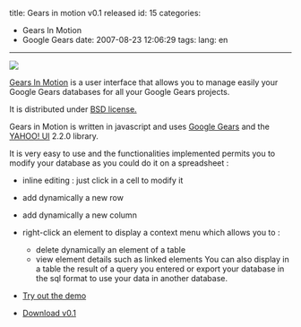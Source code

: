 title: Gears in motion v0.1 released
id: 15
categories:
  - Gears In Motion
  - Google Gears
date: 2007-08-23 12:06:29
tags:
lang: en
---

[![](http://dev.clicrdv.com/gearsinmotion-0.1/images/gim_header.png)](http://gearsinmotionforgears.blogspot.com/)

[Gears In Motion](http://gearsinmotionforgears.blogspot.com/) is a user interface that allows you to manage easily your Google Gears databases for all your Google Gears projects.

It is distributed under [BSD license.](http://dev.clicrdv.com/gearsinmotion-0.1/license.txt)

Gears in Motion is written in javascript and uses [Google Gears](http://gears.google.com/) and the [YAHOO! UI](http://developer.yahoo.com/yui/) 2.2.0 library.

It is very easy to use and the functionalities implemented permits you to modify your database as you could do it on a spreadsheet :

*   inline editing : just click in a cell to modify it
*   add dynamically a new row
*   add dynamically a new column
*   right-click an element to display a context menu which allows you to :

    *   delete dynamically an element of a table
    *   view element details such as linked elements
You can also display in a table the result of a query you entered or export your database in the sql format to use your data in another database.

*   [Try out the demo](http://dev.clicrdv.com/gearsinmotion-0.1/gearsinmotion.html)
*   [Download v0.1](http://dev.clicrdv.com/gearsinmotion-0.1/gearsinmotion-0.1.zip)